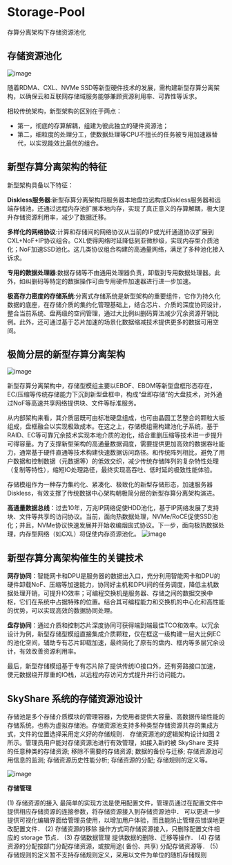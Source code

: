 # Storage-Pool
存算分离架构下存储资源池化

## 存储资源池化

![image](https://github.com/lus-oa/Storage-Pool/assets/122666739/16aa6e7c-667d-4c8c-a29c-484ad1da5d78)

随着RDMA、CXL、NVMe SSD等新型硬件技术的发展，需构建新型存算分离架构，以确保云和互联网存储域服务能够兼顾资源利用率、可靠性等诉求。

相较传统架构，新型架构的区别在于两点：

- 第一，彻底的存算解耦，组建为彼此独立的硬件资源池；
- 第二，细粒度的处理分工，使数据处理等CPU不擅长的任务被专用加速器替代，以实现能效比最优的组合。

## 新型存算分离架构的特征

新型架构具备以下特征：

**Diskless服务器**:新型存算分离架构将服务器本地盘拉远构成Diskless服务器和远端存储池，还通过远程内存池扩展本地内存，实现了真正意义的存算解耦，极大提升存储资源利用率，减少了数据迁移。

**多样化的网络协议**:计算和存储间的网络协议从当前的IP或光纤通道协议扩展到CXL+NoF+IP协议组合。CXL使得网络时延降低到亚微秒级，实现内存型介质池化；NoF加速SSD池化。这几类协议组合构建的高通量网络，满足了多种池化接入诉求。

**专用的数据处理器**:数据存储等不由通用处理器负责，卸载到专用数据处理器。此外，如纠删码等特定的数据操作可由专用硬件加速器进行进一步加速。

**极高存力密度的存储系统**:分离式存储系统是新型架构的重要组件，它作为持久化数据的底座，在存储介质的集约化管理基础上，结合芯片、介质的深度协同设计，整合当前系统、盘两级的空间管理，通过大比例纠删码算法减少冗余资源开销比例。此外，还可通过基于芯片加速的场景化数据缩减技术提供更多的数据可用空间。


## 极简分层的新型存算分离架构

![image](https://github.com/lus-oa/Storage-Pool/assets/122666739/f81b1703-3d35-4590-ace1-683c01c3f69b)

新型存算分离架构中，存储型模组主要以EBOF、EBOM等新型盘框形态存在，EC/压缩等传统存储能力下沉到新型盘框中，构成“盘即存储”的大盘技术，对外通过NoF等高速共享网络提供块、文件等标准服务。

从内部架构来看，其介质层既可由标准硬盘组成，也可由晶圆工艺整合的颗粒大板组成，盘框融合以实现极致成本。在这之上，存储模组需构建池化子系统，基于RAID、EC等可靠冗余技术实现本地介质的池化，结合重删压缩等技术进一步提升可得容量。为了支撑新型架构的高通量数据调度，需要提供更加高效的数据吞吐能力，通常基于硬件直通等技术构建快速数据访问路径。和传统阵列相比，避免了用户数据和控制数据（元数据等）的低效交织，减少传统存储阵列的复杂特性处理（复制等特性），缩短IO处理路径，最终实现高吞吐、低时延的极致性能体验。

存储模组作为一种存力集约化、紧凑化、极致化的新型存储形态，加速服务器Diskless，有效支撑了传统数据中心架构朝极简分层的新型存算分离架构演进。

**高通量数据总线**：过去10年，万兆IP网络促使HDD池化，基于IP网络发展了支持块、文件等共享的访问协议。当前，面向热数据处理，NVMe/RoCE促使SSD池化；并且，NVMe协议快速发展并开始收编烟囱式协议。下一步，面向极热数据处理，内存型网络（如CXL）将促使内存资源池化。
![image](https://github.com/lus-oa/Storage-Pool/assets/122666739/94a41878-056c-438d-90aa-72c3112aacd0)

## 新型存算分离架构催生的关键技术
**网存协同**：智能网卡和DPU是服务器的数据出入口，充分利用智能网卡和DPU的硬件卸载NoF、压缩等加速能力，协同好主机和DPU间的任务调度，降低主机数据处理开销，可提升IO效率；可编程交换机是服务器、存储之间的数据交换中枢，它们在系统中占据特殊的位置。结合其可编程能力和交换机的中心化和高性能的优势，可以实现高效的数据协同处理。

**盘存协同**：通过介质和控制芯片深度协同可获得端到端最佳TCO和效率。以冗余设计为例，新型存储型模组直接集成介质颗粒，仅在框这一级构建一层大比例EC的池化空间，辅助专有芯片卸载加速，最终简化了原有的盘内、框内等多层冗余设计，有效改善资源利用率。

最后，新型存储模组基于专有芯片除了提供传统IO接口外，还有旁路接口加速，使元数据绕开厚重的IO栈，以远程内存访问方式提升并行访问能力。

## SkyShare 系统的存储资源池设计

存储池是多个存储介质模块的管理容器，为使用者提供大容量、高数据传输性能的存储系统，也称为虚拟存储池。存储资源池支持多种类型存储资源共存的集成方式，文件的位置选择采用定义好的存储规则． 存储资源池的逻辑架构设计如图 2 所示。管理员用户能对存储资源池进行有效管理，如接入新的被 SkyShare 支持的任意种类的存储资源; 移除不需要的存储资源; 数据的备份与迁移; 存储资源池可用信息的监测; 存储资源历史性能分析; 存储资源的分配; 存储规则的定义等。

![image](https://github.com/lus-oa/Storage-Pool/assets/122666739/f365ac58-5a6e-440d-8ed2-b5d37d27f456)

**存储管理**

(1) 存储资源的接入 最简单的实现方法是使用配置文件，管理员通过在配置文件中提供相应存储资源的连接参数，将存储资源接入到存储资源池中． 可以更进一步提供可视化编辑界面给管理员使用，以增加用户体验，而且能防止管理员错误地更改配置文件．
(2) 存储资源的移除 操作方式同存储资源接入，只删除配置文件相应的 storage 节点．
(3) 存储数据管理 提供数据的删除、迁移等操作．
(4) 存储资源的分配按部门分配存储资源，或按用途( 备份、共享) 分配存储资源等．
(5) 存储规则的定义暂不支持存储规则定义，采用以文件为单位的随机存储规则



